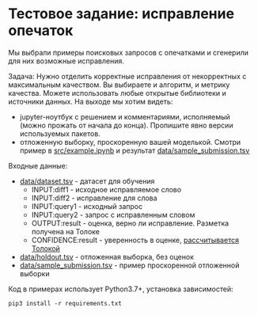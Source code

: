 # Тестовое задание: исправление опечаток

Мы выбрали примеры поисковых запросов c опечатками и сгенерили для них возможные исправления.

Задача: Нужно отделить корректные исправления от некорректных с максимальным качеством. Вы выбираете и алгоритм, и метрику качества. Можете использовать любые открытые библиотеки и источники данных. 
На выходе мы хотим видеть:
 - jupyter-ноутбук с решением и комментариями, исполняемый (можно прожать от начала до конца). Пропишите явно версии используемых пакетов.
 - отложенную выборку, проскоренную вашей моделькой. Cмотри пример в [src/example.ipynb](src/example.ipynb) и результат [data/sample_submission.tsv](data/sample_submission.tsv) 

Входные данные:
 - [data/dataset.tsv](data/dataset.tsv) - датасет для обучения
   - INPUT:diff1 - исходное исправляемое слово
   - INPUT:diff2 - исправление для слова
   - INPUT:query1 - исходный запрос 
   - INPUT:query2 - запрос с исправленным словом
   - OUTPUT:result - оценка, верно ли исправление. Разметка получена на Толоке
   - CONFIDENCE:result - уверенность в оценке, [рассчитывается Толокой](https://toloka.ai/ru/docs/guide/concepts/result-aggregation.html#aggr__dawid-skene)
 - [data/holdout.tsv](data/holdout.tsv) - отложенная выборка, без оценок
 - [data/sample_submission.tsv](data/sample_submission.tsv) - пример проскоренной отложенной выборки

Код в примерах использует Python3.7+, установка зависимостей:
```shell
pip3 install -r requirements.txt
```
